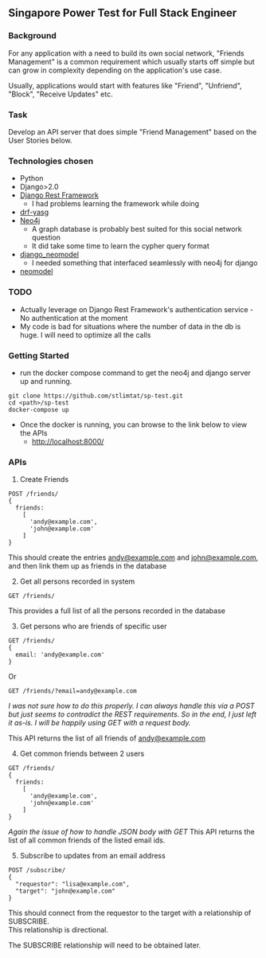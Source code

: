## Singapore Power Test for Full Stack Engineer

### Background
For any application with a need to build its own social network, "Friends Management" is a common requirement
which usually starts off simple but can grow in complexity depending on the application's use case.

Usually, applications would start with features like "Friend", "Unfriend", "Block", "Receive Updates" etc.

### Task

Develop an API server that does simple "Friend Management" based on the User Stories below.

### Technologies chosen

* Python
* Django>2.0
* [Django Rest Framework](http://www.django-rest-framework.org/)
  * I had problems learning the framework while doing
* [drf-yasg](https://drf-yasg.readthedocs.io/en/stable/)
* [Neo4j](https://neo4j.com/)
  * A graph database is probably best suited for this social network question
  * It did take some time to learn the cypher query format
* [django_neomodel](https://github.com/neo4j-contrib/django-neomodel)
  * I needed something that interfaced seamlessly with neo4j for django
* [neomodel](http://neomodel.readthedocs.io/en/latest/)

### TODO
- Actually leverage on Django Rest Framework's authentication service - No authentication at the moment
- My code is bad for situations where the number of data in the db is huge.  I will need to  optimize all the calls

### Getting Started
- run the docker compose command to get the neo4j and django server up and running.
```
git clone https://github.com/stlimtat/sp-test.git
cd <path>/sp-test
docker-compose up
```
- Once the docker is running, you can browse to the link below to view the APIs
  - [http://localhost:8000/](http://localhost:8000/)

### APIs

1. Create Friends

```
POST /friends/
{
  friends:
    [
      'andy@example.com',
      'john@example.com'
    ]
}
```

This should create the entries andy@example.com and john@example.com, and then link them up as friends in the database

2. Get all persons recorded in system

```
GET /friends/
```

This provides a full list of all the persons recorded in the database

3. Get persons who are friends of specific user

```
GET /friends/
{
  email: 'andy@example.com'
}
```

Or

```
GET /friends/?email=andy@example.com
```

*I was not sure how to do this properly.  I can always handle this via a POST but just seems to contradict the REST 
requirements.  So in the end, I just left it as-is.  I will be happily using GET with a request body.*

This API returns the list of all friends of andy@example.com

4. Get common friends between 2 users

```
GET /friends/
{
  friends:
    [
      'andy@example.com',
      'john@example.com'
    ]
}
```

*Again the issue of how to handle JSON body with GET*
This API returns the list of all common friends of the listed email ids.

5. Subscribe to updates from an email address

```
POST /subscribe/
{
  "requestor": "lisa@example.com",
  "target": "john@example.com"
}
```

This should connect from the requestor to the target with a relationship of SUBSCRIBE.  
This relationship is directional.

The SUBSCRIBE relationship will need to be obtained later.
